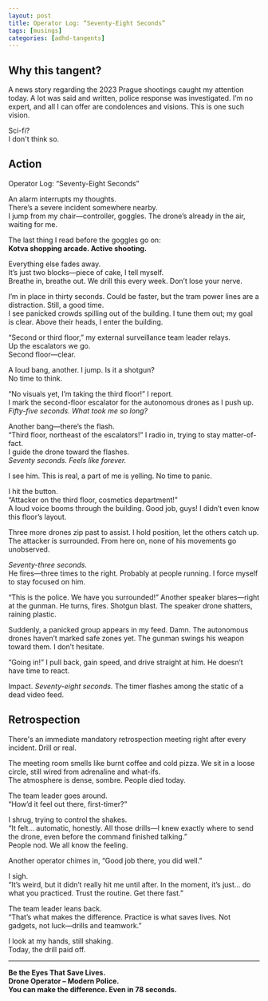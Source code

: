 ```yaml
---
layout: post
title: Operator Log: “Seventy-Eight Seconds”
tags: [musings]
categories: [adhd-tangents]
---
```


## Why this tangent?

A news story regarding the 2023 Prague shootings caught my attention today. A lot was said and written, police response
was investigated. I’m no expert, and all I can offer are condolences and visions. This is one such vision.

Sci-fi?  
I don't think so.

## Action

Operator Log: “Seventy-Eight Seconds”

An alarm interrupts my thoughts.  
There’s a severe incident somewhere nearby.  
I jump from my chair—controller, goggles. The drone’s already in the air, waiting for me.

The last thing I read before the goggles go on:  
**Kotva shopping arcade. Active shooting.**

Everything else fades away.  
It’s just two blocks—piece of cake, I tell myself.  
Breathe in, breathe out. We drill this every week. Don’t lose your nerve.

I’m in place in thirty seconds. Could be faster, but the tram power lines are a distraction. Still, a good time.  
I see panicked crowds spilling out of the building. I tune them out; my goal is clear. Above their heads, I enter the building.

“Second or third floor,” my external surveillance team leader relays.  
Up the escalators we go.  
Second floor—clear.

A loud bang, another. I jump. Is it a shotgun?  
No time to think.

“No visuals yet, I’m taking the third floor!” I report.  
I mark the second-floor escalator for the autonomous drones as I push up.  
*Fifty-five seconds. What took me so long?*

Another bang—there’s the flash.  
“Third floor, northeast of the escalators!” I radio in, trying to stay matter-of-fact.  
I guide the drone toward the flashes.  
*Seventy seconds. Feels like forever.*

I see him. This is real, a part of me is yelling. No time to panic.

I hit the button.  
“Attacker on the third floor, cosmetics department!”  
A loud voice booms through the building. Good job, guys! I didn’t even know this floor’s layout.

Three more drones zip past to assist. I hold position, let the others catch up. The attacker is surrounded. From here on, none of his movements go unobserved.

*Seventy-three seconds.*  
He fires—three times to the right. Probably at people running. I force myself to stay focused on him.

“This is the police. We have you surrounded!”
Another speaker blares—right at the gunman. He turns, fires. Shotgun blast. The speaker drone shatters, raining plastic.

Suddenly, a panicked group appears in my feed. Damn. The autonomous drones haven’t marked safe zones yet. The gunman swings his weapon toward them. I don’t hesitate.

“Going in!”
I pull back, gain speed, and drive straight at him. He doesn’t have time to react.

Impact.
*Seventy-eight seconds.*
The timer flashes among the static of a dead video feed.

## Retrospection

There's an immediate mandatory retrospection meeting right after every incident. Drill or real.

The meeting room smells like burnt coffee and cold pizza. We sit in a loose circle, still wired from adrenaline and what-ifs.  
The atmosphere is dense, sombre. People died today.

The team leader goes around.  
“How’d it feel out there, first-timer?”

I shrug, trying to control the shakes.  
“It felt… automatic, honestly. All those drills—I knew exactly where to send the drone, even before the command finished talking.”  
People nod. We all know the feeling.

Another operator chimes in, “Good job there, you did well.”

I sigh.  
“It’s weird, but it didn’t really hit me until after. In the moment, it’s just… do what you practiced. Trust the routine. Get there fast.”

The team leader leans back.  
“That’s what makes the difference. Practice is what saves lives. Not gadgets, not luck—drills and teamwork.”

I look at my hands, still shaking.  
Today, the drill paid off.

---

**Be the Eyes That Save Lives.**  
**Drone Operator – Modern Police.**  
**You can make the difference. Even in 78 seconds.**  
